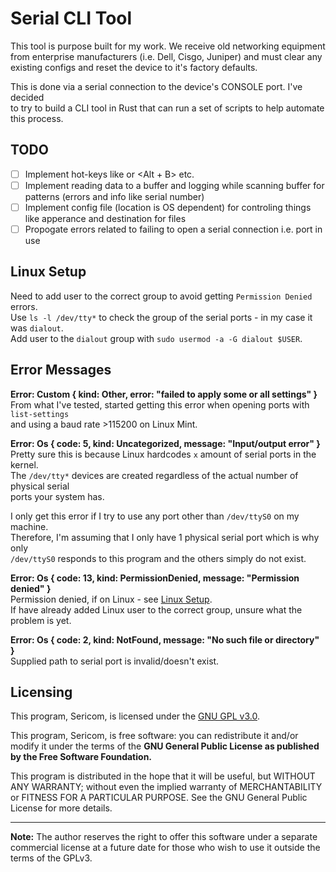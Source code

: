 # Serial CLI Tool

This tool is purpose built for my work. We receive old networking equipment  
from enterprise manufacturers (i.e. Dell, Cisgo, Juniper) and must clear any  
existing configs and reset the device to it's factory defaults.

This is done via a serial connection to the device's CONSOLE port. I've decided  
to try to build a CLI tool in Rust that can run a set of scripts to help automate  
this process.

## TODO

- [ ] Implement hot-keys like <F1> or <Alt + B> etc.
- [ ] Implement reading data to a buffer and logging while scanning buffer for patterns (errors and info like serial number)
- [ ] Implement config file (location is OS dependent) for controling things like apperance and destination for files
- [ ] Propogate errors related to failing to open a serial connection i.e. port in use

## Linux Setup

Need to add user to the correct group to avoid getting `Permission Denied` errors.  
Use `ls -l /dev/tty*` to check the group of the serial ports - in my case it was `dialout`.  
Add user to the `dialout` group with `sudo usermod -a -G dialout $USER`.

## Error Messages

**Error: Custom { kind: Other, error: "failed to apply some or all settings" }**  
From what I've tested, started getting this error when opening ports with `list-settings`  
and using a baud rate >115200 on Linux Mint.

**Error: Os { code: 5, kind: Uncategorized, message: "Input/output error" }**  
Pretty sure this is because Linux hardcodes `x` amount of serial ports in the kernel.  
The `/dev/tty*` devices are created regardless of the actual number of physical serial  
ports your system has.

I only get this error if I try to use any port other than `/dev/ttyS0` on my machine.  
Therefore, I'm assuming that I only have 1 physical serial port which is why only  
`/dev/ttyS0` responds to this program and the others simply do not exist.

**Error: Os { code: 13, kind: PermissionDenied, message: "Permission denied" }**  
Permission denied, if on Linux - see [Linux Setup](#linux-setup).  
If have already added Linux user to the correct group, unsure what the problem is yet.

**Error: Os { code: 2, kind: NotFound, message: "No such file or directory" }**  
Supplied path to serial port is invalid/doesn't exist.

## Licensing

This program, Sericom, is licensed under the [GNU GPL v3.0](https://github.com/tkatter/sericom/blob/main/LICENSE).

This program, Sericom, is free software: you can redistribute it and/or modify
it under the terms of the **GNU General Public License as published by
the Free Software Foundation.**

This program is distributed in the hope that it will be useful,
but WITHOUT ANY WARRANTY; without even the implied warranty of
MERCHANTABILITY or FITNESS FOR A PARTICULAR PURPOSE.  See the
GNU General Public License for more details.

---
**Note:** The author reserves the right to offer this software under a separate
commercial license at a future date for those who wish to use it outside
the terms of the GPLv3.
